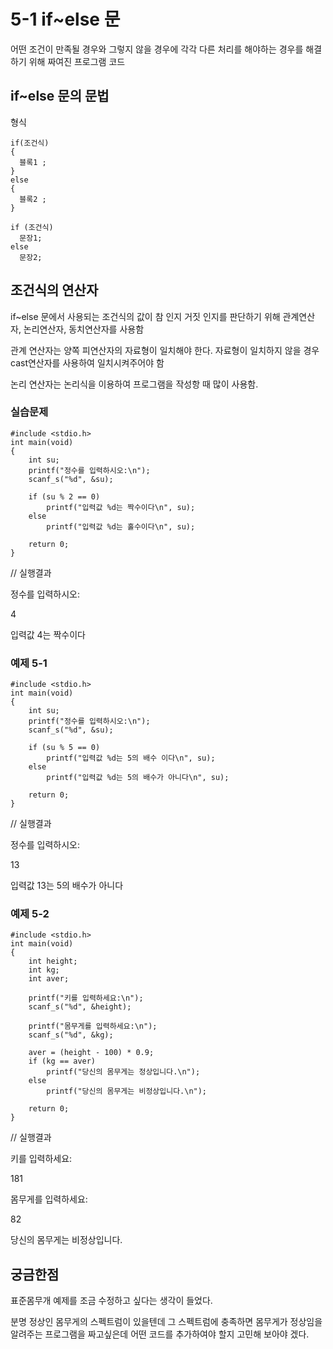 # 5-1 if~else 문

어떤 조건이 만족될 경우와 그렇지 않을 경우에 각각 다른 처리를 해야하는 경우를 해결하기 위해 짜여진 프로그램 코드

## if~else 문의 문법

형식

```
if(조건식)
{
  블록1 ;
}
else
{
  블록2 ;
}
```

```
if (조건식)
  문장1;
else
  문장2;
```

## 조건식의 연산자

if~else 문에서 사용되는 조건식의 값이 참 인지 거짓 인지를 판단하기 위해 관계연산자, 논리연산자, 동치연산자를 사용함

관계 연산자는 양쪽 피연산자의 자료형이 일치해야 한다.
자료형이 일치하지 않을 경우 cast연산자를 사용하여 일치시켜주어야 함

논리 연산자는 논리식을 이용하여 프로그램을 작성항 때 많이 사용함.

### 실습문제

```
#include <stdio.h>
int main(void)
{
	int su;
	printf("정수를 입력하시오:\n");
	scanf_s("%d", &su);

	if (su % 2 == 0)
		printf("입력값 %d는 짝수이다\n", su);
	else
		printf("입력값 %d는 홀수이다\n", su);

	return 0;
}
```

// 실행결과

정수를 입력하시오:

4

입력값 4는 짝수이다

### 예제 5-1

```
#include <stdio.h>
int main(void)
{
	int su;
	printf("정수를 입력하시오:\n");
	scanf_s("%d", &su);

	if (su % 5 == 0)
		printf("입력값 %d는 5의 배수 이다\n", su);
	else
		printf("입력값 %d는 5의 배수가 아니다\n", su);

	return 0;
}
```

// 실행결과

정수를 입력하시오:

13

입력값 13는 5의 배수가 아니다

### 예제 5-2

```
#include <stdio.h>
int main(void)
{
	int height;
	int kg;
	int aver;

	printf("키를 입력하세요:\n");
	scanf_s("%d", &height);

	printf("몸무게를 입력하세요:\n");
	scanf_s("%d", &kg);

	aver = (height - 100) * 0.9;
	if (kg == aver)
		printf("당신의 몸무게는 정상입니다.\n");
	else
		printf("당신의 몸무게는 비정상입니다.\n");

	return 0;
}
```

// 실행결과

키를 입력하세요:

181

몸무게를 입력하세요:

82

당신의 몸무게는 비정상입니다.


## 궁금한점

표준몸무개 예제를 조금 수정하고 싶다는 생각이 들었다.

분명 정상인 몸무게의 스펙트럼이 있을텐데 그 스펙트럼에 충족하면 몸무게가 정상임을 알려주는 프로그램을 짜고싶은데
어떤 코드를 추가하여야 할지 고민해 보아야 겠다.


















